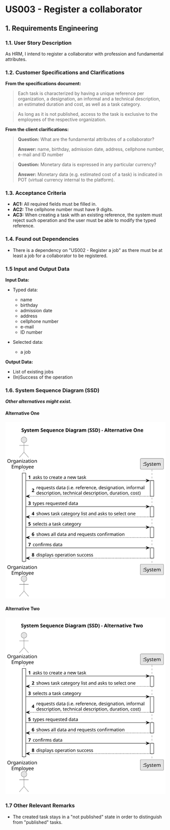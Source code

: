 # US003 - Register a collaborator


## 1. Requirements Engineering

### 1.1. User Story Description
As  HRM, I intend to register a collaborator with profession and fundamental attributes.

### 1.2. Customer Specifications and Clarifications 

**From the specifications document:**

>	Each task is characterized by having a unique reference per organization, a designation, an informal and a technical description, an estimated duration and cost, as well as a task category. 

>	As long as it is not published, access to the task is exclusive to the employees of the respective organization. 

**From the client clarifications:**

> **Question:** What are the fundamental attributes of a collaborator?
>
> **Answer:** name, birthday, admission date, address, cellphone number, e-mail and ID number

> **Question:** Monetary data is expressed in any particular currency?
>
> **Answer:** Monetary data (e.g. estimated cost of a task) is indicated in POT (virtual currency internal to the platform).

### 1.3. Acceptance Criteria

* **AC1:** All required fields must be filled in.
* **AC2:** The cellphone number must have 9 digits.
* **AC3:** When creating a task with an existing reference, the system must reject such operation and the user must be able to modify the typed reference.

### 1.4. Found out Dependencies

* There is a dependency on "US002 - Register a job" as there must be at least a job for a collaborator to be registered.

### 1.5 Input and Output Data

**Input Data:**

* Typed data:
    * name
    * birthday 
    * admission date
    * address
    * cellphone number
    * e-mail
    * ID number
	
* Selected data:
    * a job

**Output Data:**

* List of existing jobs
* (In)Success of the operation

### 1.6. System Sequence Diagram (SSD)

**_Other alternatives might exist._**

#### Alternative One

![System Sequence Diagram - Alternative One](svg/us006-system-sequence-diagram-alternative-one.svg)

#### Alternative Two

![System Sequence Diagram - Alternative Two](svg/us006-system-sequence-diagram-alternative-two.svg)

### 1.7 Other Relevant Remarks

* The created task stays in a "not published" state in order to distinguish from "published" tasks.